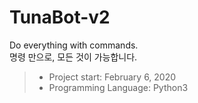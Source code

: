 # TunaBot-v2
Do everything with commands.   
명령 만으로, 모든 것이 가능합니다.

> * Project start: February 6, 2020
> * Programming Language: Python3
